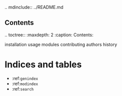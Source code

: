 .. mdinclude:: ../README.md

Contents
--------

.. toctree::
   :maxdepth: 2
   :caption: Contents:

   installation
   usage
   modules
   contributing
   authors
   history

Indices and tables
==================
* :ref:`genindex`
* :ref:`modindex`
* :ref:`search`
